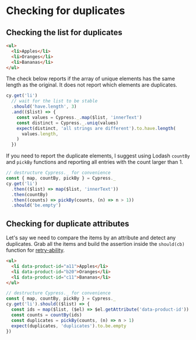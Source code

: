 # Checking for duplicates

## Checking the list for duplicates

<!-- fiddle List does not have duplicates -->

```html
<ul>
  <li>Apples</li>
  <li>Oranges</li>
  <li>Bananas</li>
</ul>
```

The check below reports if the array of unique elements has the same length as the original. It does not report which elements are duplicates.

```js
cy.get('li')
  // wait for the list to be stable
  .should('have.length', 3)
  .and(($list) => {
    const values = Cypress._.map($list, 'innerText')
    const distinct = Cypress._.uniq(values)
    expect(distinct, 'all strings are different').to.have.length(
      values.length,
    )
  })
```

If you need to report the duplicate elements, I suggest using Lodash `countBy` and `pickBy` functions and reporting all entries with the count larger than 1.

```js
// destructure Cypress._ for convenience
const { map, countBy, pickBy } = Cypress._
cy.get('li')
  .then(($list) => map($list, 'innerText'))
  .then(countBy)
  .then((counts) => pickBy(counts, (n) => n > 1))
  .should('be.empty')
```

<!-- fiddle-end -->

## Checking for duplicate attributes

Let's say we need to compare the items by an attribute and detect any duplicates. Grab all the items and build the assertion inside the `should(cb)` function for [retry-ability](https://on.cypress.io/retry-ability).

<!-- fiddle Items do not have duplicate attributes -->

```html
<ul>
  <li data-product-id="a11">Apples</li>
  <li data-product-id="b20">Oranges</li>
  <li data-product-id="c11">Bananas</li>
</ul>
```

```js
// destructure Cypress._ for convenience
const { map, countBy, pickBy } = Cypress._
cy.get('li').should(($list) => {
  const ids = map($list, ($el) => $el.getAttribute('data-product-id'))
  const counts = countBy(ids)
  const duplicates = pickBy(counts, (n) => n > 1)
  expect(duplicates, 'duplicates').to.be.empty
})
```

<!-- fiddle-end -->
